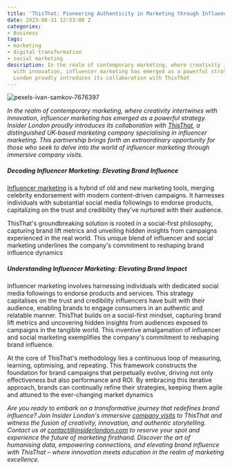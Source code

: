 ```yaml
---
title: 'ThisThat: Pioneering Authenticity in Marketing through Influencer Innovation'
date: 2023-08-31 12:53:00 Z
categories:
- Business
tags:
- marketing
- digital transformation
- social marketing
description: In the realm of contemporary marketing, where creativity intertwines
  with innovation, influencer marketing has emerged as a powerful strategy. Insider
  London proudly introduces its collaboration with ThisThat
---
```


![pexels-ivan-samkov-7676397](/uploads/pexels-ivan-samkov-7676397.jpg)

*In the realm of contemporary marketing, where creativity intertwines with innovation, influencer marketing has emerged as a powerful strategy. Insider London proudly introduces its collaboration with [ThisThat](https://www.thisthat.tt/), a distinguished UK-based marketing company specialising in influencer marketing. This partnership brings forth an extraordinary opportunity for those who seek to delve into the world of influencer marketing through immersive company visits.*

##### Decoding Influencer Marketing: Elevating Brand Influence

[Influencer marketing](https://www.mckinsey.com/featured-insights/mckinsey-explainers/what-is-influencer-marketing) is a hybrid of old and new marketing tools, merging celebrity endorsement with modern content-driven campaigns. It harnesses individuals with substantial social media followings to endorse products, capitalizing on the trust and credibility they've nurtured with their audience.

ThisThat's groundbreaking solution is rooted in a social-first philosophy, capturing brand lift metrics and unveiling hidden insights from campaigns experienced in the real world. This unique blend of influencer and social marketing underlines the company's commitment to reshaping brand influence dynamics

##### Understanding Influencer Marketing: Elevating Brand Impact

Influencer marketing involves harnessing individuals with dedicated social media followings to endorse products and services. This strategy capitalises on the trust and credibility influencers have built with their audience, enabling brands to engage consumers in an authentic and relatable manner. ThisThat builds on a social-first mindset, capturing brand lift metrics and uncovering hidden insights from audiences exposed to campaigns in the tangible world. This inventive amalgamation of influencer and social marketing exemplifies the company's commitment to reshaping brand influence.

At the core of ThisThat's methodology lies a continuous loop of measuring, learning, optimising, and repeating. This framework constructs the foundation for brand campaigns that perpetually evolve, driving not only effectiveness but also performance and ROI. By embracing this iterative approach, brands can continually refine their strategies, keeping them agile and attuned to the ever-changing market dynamics

*Are you ready to embark on a transformative journey that redefines brand influence? Join Insider London's immersive [company visits](https://www.insiderlondon.com/london/company-visits/) to ThisThat and witness the fusion of creativity, innovation, and authentic storytelling. Contact us at [contact@insiderlondon.com](https://www.insiderlondon.com/contact-us/) to reserve your spot and experience the future of marketing firsthand. Discover the art of humanising data, empowering connections, and elevating brand influence with ThisThat – where innovation meets education in the realm of marketing excellence.*
